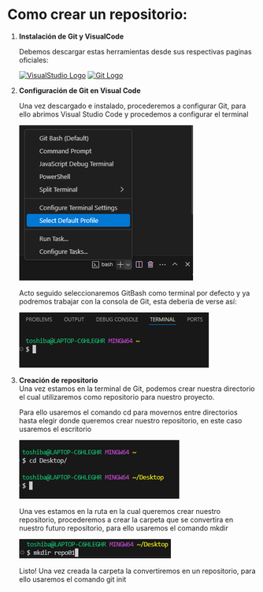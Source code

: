 # **Como crear un repositorio:**  
  
1.  **Instalación de Git y VisualCode**

	Debemos descargar estas herramientas desde sus respectivas paginas oficiales:  

    <a  href="https://code.visualstudio.com/" target="_blank"><img  src="https://upload.wikimedia.org/wikipedia/commons/thumb/9/9a/Visual_Studio_Code_1.35_icon.svg/2048px-Visual_Studio_Code_1.35_icon.svg.png"  alt="VisualStudio Logo"  width="50"  height="50"/></a> <a href="https://git-scm.com/downloads" target="_blank"><img src="https://upload.wikimedia.org/wikipedia/commons/thumb/3/3f/Git_icon.svg/2048px-Git_icon.svg.png" alt="Git Logo" width="50"  height="50"/></a>

  

  

2.  **Configuración de Git en Visual Code**

	Una vez descargado e instalado, procederemos a configurar Git, para ello abrimos Visual Studio Code y procedemos a configurar el terminal  

    ![Configuracion_de_terminal](Imagenes/captura1.png)  
      
    Acto seguido seleccionaremos GitBash como terminal por defecto y ya podremos trabajar con la consola de Git, esta deberia de verse así:  
    
    ![terminal_de_git](Imagenes/captura2.png)  
      
3.  **Creación de repositorio**  
    Una vez estamos en la terminal de Git, podemos crear nuestra directorio el cual utilizaremos como repositorio para nuestro proyecto.    
       
    Para ello usaremos el comando cd para movernos entre directorios hasta elegir donde queremos crear nuestro repositorio, en este caso usaremos el escritorio  

    ![terminal_de_git](Imagenes/captura3.png)  

    Una ves estamos en la ruta en la cual queremos crear nuestro repositorio, procederemos a crear la carpeta que se convertira en nuestro futuro repositorio, para ello usaremos el comando mkdir    

    ![terminal_de_git](Imagenes/captura4.png)  

    Listo! Una vez creada la carpeta la convertiremos en un repositorio, para ello usaremos el comando git init